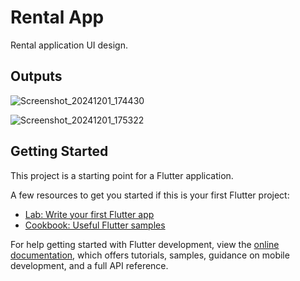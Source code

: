 # Rental App

Rental application UI design.

## Outputs

![Screenshot_20241201_174430](https://github.com/user-attachments/assets/e7bc5dee-266a-4399-af7f-a8599a3d561e)

![Screenshot_20241201_175322](https://github.com/user-attachments/assets/5a280142-42ab-4ca5-9674-255361fd44c2)

## Getting Started

This project is a starting point for a Flutter application.

A few resources to get you started if this is your first Flutter project:

- [Lab: Write your first Flutter app](https://docs.flutter.dev/get-started/codelab)
- [Cookbook: Useful Flutter samples](https://docs.flutter.dev/cookbook)

For help getting started with Flutter development, view the
[online documentation](https://docs.flutter.dev/), which offers tutorials,
samples, guidance on mobile development, and a full API reference.
